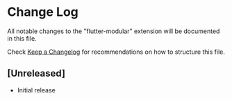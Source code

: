 # Change Log

All notable changes to the "flutter-modular" extension will be documented in this file.

Check [Keep a Changelog](http://keepachangelog.com/) for recommendations on how to structure this file.

## [Unreleased]

- Initial release